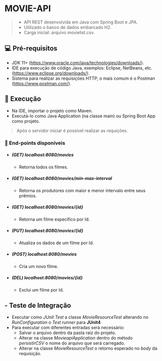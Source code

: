 # MOVIE-API

> * API REST desenvolvida em Java com Spring Boot e JPA.
> * Utilizado o banco de dados embarcado H2.
> * Carga inicial: arquivo movielist.csv.

## 💻 Pré-requisitos
* JDK 11+ (https://www.oracle.com/java/technologies/downloads/).
* IDE para execução de código Java, exemplos: Eclipse, NetBeans, etc. (https://www.eclipse.org/downloads/).
* Sistema para realizar as requisições HTTP, o mais comum é o Postman (https://www.postman.com/).

## 🚀 Execução
* Na IDE, importar o projeto como Maven.
* Executá-lo como Java Application (na classe main) ou Spring Boot App como projeto.

> Após o servidor iniciar é possível realizar as requições.

### 📝 End-points disponíveis
* ##### (GET) localhost:8080/movies
    * Retorna todos os filmes.
* ##### (GET) localhost:8080/movies/min-max-interval
    * Retorna os produtores com maior e menor intervalo entre seus prêmios.
* ##### (GET) localhost:8080/movies/{id}
    * Retorna um filme específico por Id.
* ##### (PUT) localhost:8080/movies/{id}
    * Atualiza os dados de um filme por Id.
* ##### (POST) localhost:8080/movies
    * Cria um novo filme.
* ##### (DEL) localhost:8080/movies/{id}
    * Exclui um filme por Id.

## - Teste de Integração

* Executar como *JUnit Test* a classe *MovieResourceTest* alterando no *RunConfiguration* o 
   *Test runner* para **JUnit4**
* Para executar com diferentes entradas será necessário:
    * Salvar o arquivo dentro da pasta raiz do projeto.
    * Alterar na classe *MovieapiApplication* dentro do método *persistirCSV* o nome do arquivo que será carregado.
    * Alterar na classe *MovieResourceTest* o retorno esperado no *body* da requisição.
